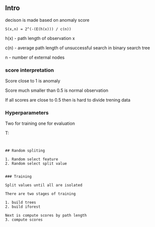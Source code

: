 ## Intro

decison is made based on anomaly score 

`S(x,n) = 2^(-(E(h(x))) / c(n))`

h(x) - path length of observation x

c(n) - average path length of unsuccessful search in binary search tree

n - number of external nodes

### score interpretation 

Score close to 1 is anomaly

Score much smaller than 0.5 is normal observation

If all scores are close to 0.5 then is hard to divide trening data

### Hyperparameters

Two for training one for evaluation

T:

```


## Random spliting

1. Random select feature 
2. Random select split value


### Training

Split values until all are isolated

There are two stages of training

1. build trees 
2. build iforest

Next is compute scores by path length
3. compute scores
